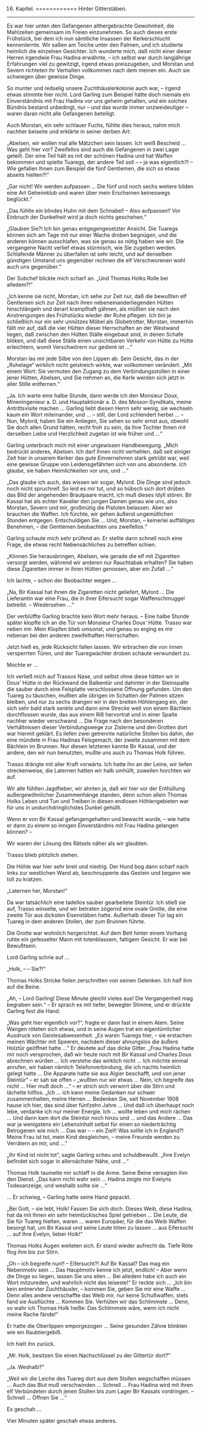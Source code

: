 16. Kapitel.
============
Hinter Gitterstäben.
--------------------

Es war hier unten den Gefangenen althergebrachte Gewohnheit, die Mahlzeiten gemeinsam im Freien einzunehmen. So auch dieses erste Frühstück, bei dem ich nun sämtliche Insassen der Kerkerschlucht kennenlernte. Wir saßen am Teiche unter den Palmen, und ich studierte heimlich die einzelnen Gesichter. Ich wunderte mich, daß nicht einer dieser Herren irgendwie Frau Hadina erwähnte, – ich selbst war durch langjährige Erfahrungen viel zu gewitzigt, irgend etwas preiszugeben, und Morstan und Severn richteten ihr Verhalten vollkommen nach dem meinen ein. Auch sie schwiegen über gewisse Dinge.

So munter und redselig unsere Zuchthäuslerkolonie auch war, – irgend etwas stimmte hier nicht. Lord Garling zum Beispiel hätte doch niemals ein Einverständnis mit Frau Hadina vor uns geheim gehalten, und ein solches Bündnis bestand unbedingt, nur – und das wurde immer unzweideutiger – waren daran nicht alle Gefangenen beteiligt.

Auch Morstan, ein sehr schlauer Fuchs, fühlte dies heraus, nahm mich nachher beiseite und erklärte in seiner derben Art:

„Abelsen, wir wollen mal alle Mätzchen sein lassen. Ich weiß Bescheid … Was geht hier vor? Zweifellos sind auch die Gefangenen in zwei Lager geteilt. Der eine Teil hält es mit der schönen Hadina und hat Waffen bekommen und spielte Tuaregs, der andere Teil soll – – ja was eigentlich?! – Wie gefallen Ihnen zum Beispiel die fünf Gentlemen, die sich so etwas abseits hielten?!“

„Gar nicht! Wir werden aufpassen … Die fünf und noch sechs weitere bilden eine Art Geheimklub und waren über mein Erscheinen keineswegs beglückt.“

„Das fühlte ein blindes Huhn mit dem Schnabel! – Also aufpassen!! Vor Einbruch der Dunkelheit wird ja doch nichts geschehen.“

„Glauben Sie?! Ich bin genau entgegengesetzter Ansicht. Die Tuaregs können sich am Tage mit nur einer Wache droben begnügen, und die anderen können ausschlafen, was sie genau so nötig haben wie wir. Die vergangene Nacht verlief etwas stürmisch, wie Sie zugeben werden. Schlafende Männer zu überfallen ist sehr leicht, und auf denselben günstigen Umstand uns gegenüber rechnen die elf Verschworenen wohl auch uns gegenüber.“

Der Subchef blickte mich scharf an. „Und Thomas Holks Rolle bei alledem?!“

„Ich kenne sie nicht, Morstan, ich sehe zur Zeit nur, daß die bewußten elf Gentlemen sich zur Zeit nach ihren nebeneinanderliegenden Hütten hinschlängeln und derart krampfhaft gähnen, als müßten sie nach den Anstrengungen des Frühstücks wieder der Ruhe pflegen. Ich bin ja schließlich nur ein sehr unnützes Möbel als Globetrotter, Morstan, immerhin fällt mir auf, daß die vier Hütten dieser Herrschaften an der Westwand liegen, daß zwischen den Hütten Ställe eingebaut sind, in denen Schafe blöken, und daß diese Ställe einen unsichtbaren Verkehr von Hütte zu Hütte erleichtern, womit Verschwörern nur gedient ist …“

Morstan las mir jede Silbe von den Lippen ab. Sein Gesicht, das in der „Ruhelage“ wirklich nicht geistreich wirkte, war vollkommen verändert. „Mit einem Wort: Sie vermuten den Zugang zu dem Verbindungsstollen in einer jener Hütten, Abelsen, und Sie nehmen an, die Kerle werden sich jetzt in aller Stille entfernen.“

„Ja. Ich warte eine halbe Stunde, dann werde ich den Monsieur Doux, Mineningenieur a. D. und Hauptaktionär a. D. des Mossor-Syndikats, meine Antrittsvisite machen … Garling liebt diesen Herrn sehr wenig, sie wechseln kaum ein Wort miteinander, und … – still, der Lord schlendert herbei … – Nun, Mylord, haben Sie ein Anliegen, Sie sehen so sehr ernst aus, obwohl Sie doch allen Grund hätten, recht froh zu sein, da Ihre Tochter Ihnen mit derselben Liebe und Herzlichkeit zugetan ist wie früher und …“

Garling unterbrach mich mit einer ungewissen Handbewegung. „Mich bedrückt anderes, Abelsen. Ich darf Ihnen nicht verhehlen, daß seit einiger Zeit hier in unserem Kerker das gute Einvernehmen stark getrübt war, weil eine gewisse Gruppe von Leidensgefährten sich von uns absonderte. Ich glaube, sie haben Heimlichkeiten vor uns, und …“

„Das glaube ich auch, das wissen wir sogar, Mylord. Die Dinge sind jedoch noch nicht spruchreif. So leid es mir tut, und so hübsch sich dort drüben das Bild der angehenden Brautpaare macht, ich muß dieses Idyll stören. Bir Kassal hat als echter Kavalier den jungen Damen genau wie uns, also Morstan, Severn und mir, großmütig die Pistolen belassen. Aber wir brauchen die Waffen. Ich fürchte, wir gehen äußerst ungemütlichen Stunden entgegen. Entschuldigen Sie … Und, Morstan, – keinerlei auffälliges Benehmen, – die Gentlemen beobachten uns zweifellos.“

Garling schaute mich sehr prüfend an. Er stellte dann schnell noch eine Frage, die etwas recht Nebensächliches zu betreffen schien.

„Können Sie herausbringen, Abelsen, wie gerade die elf mit Zigaretten versorgt werden, während wir anderen nur Rauchtabak erhalten? Sie haben diese Zigaretten immer in ihren Hütten genossen, aber ein Zufall …“

Ich lachte, – schon der Beobachter wegen …

„Na, Bir Kassal hat ihnen die Zigaretten nicht geliefert, Mylord … Die Lieferantin war eine Frau, die in ihrer Eifersucht sogar Waffenschmuggel betreibt. – Wiedersehen …“

Der verblüffte Garling brachte kein Wort mehr heraus. – Eine halbe Stunde später klopfte ich an die Tür von Monsieur Charles Doux’ Hütte. Trasso war neben mir. Mein Klopfen blieb umsonst, und genau so erging es mir nebenan bei den anderen zweifelhaften Herrschaften.

Jetzt hieß es, jede Rücksicht fallen lassen. Wir erbrachen die von innen versperrten Türen, und der Tuaregwächter droben schaute verwundert zu.

Mochte er …

Ich verließ mich auf Trassos Nase, und selbst ohne diese hätten wir in Doux’ Hütte in der Rückwand die Balkentür und dahinter in der Steinspalte die sauber durch eine Felsplatte verschlossene Öffnung gefunden. Um den Tuareg zu täuschen, mußten alle übrigen im Schatten der Palmen sitzen bleiben, und nur zu sechs drangen wir in den breiten Höhlengang ein, der sich sehr bald stark senkte und dann eine Strecke weit von einem Bächlein durchflossen wurde, das aus einem Riß hervortrat und in einer Spalte nachher wieder verschwand … Die Frage nach den besonderen Verhältnissen dieser Verbindungswege zur Zisterne und den Grotten dort war hiermit geklärt. Es liefen zwei getrennte natürliche Stollen bis dahin, der eine mündete in Frau Hadinas Felsgemach, der zweite zusammen mit dem Bächlein im Brunnen. Nur diesen letzteren kannte Bir Kassal, und der andere, den wir nun benutzten, mußte uns auch zu Thomas Holk führen.

Trasso drängte mit aller Kraft vorwärts. Ich hatte ihn an der Leine, wir liefen streckenweise, die Laternen hatten wir halb umhüllt, zuweilen horchten wir auf.

Wir alle fühlten Jagdfieber, wir ahnten ja, daß wir hier vor der Enthüllung außergewöhnlicher Zusammenhänge standen, denn schon allein Thomas Holks Leben und Tun und Treiben in diesen endlosen Höhlengebieten war für uns in undurchdringlichstes Dunkel gehüllt.

Wenn er von Bir Kassal gefangengehalten und bewacht wurde, – wie hatte er dann zu einem so innigen Einverständnis mit Frau Hadina gelangen können? –

Wir waren der Lösung des Rätsels näher als wir glaubten.

Trasso blieb plötzlich stehen.

Die Höhle war hier sehr breit und niedrig. Der Hund bog dann scharf nach links zur westlichen Wand ab, beschnupperte das Gestein und begann wie toll zu kratzen.

„Laternen her, Morstan!“

Da war tatsächlich eine tadellos sauber gearbeitete Steintür. Ich stieß sie auf, Trasso winselte, und wir betraten zögernd eine ovale Grotte, die eine zweite Tür aus dicksten Eisenstäben hatte. Außerhalb dieser Tür lag ein Tuareg in dem anderen Stollen, der zum Brunnen führte.

Die Grotte war wohnlich hergerichtet. Auf dem Bett hinter einem Vorhang ruhte ein gefesselter Mann mit totenblassem, faltigem Gesicht. Er war bei Bewußtsein.

Lord Garling schrie auf …

„Holk, – – Sie?!“

Thomas Holks Stricke fielen zerschnitten von seinen Gelenken. Ich half ihm auf die Beine.

„Ah, – Lord Garling! Diese Minute gleicht vieles aus! Die Vergangenheit mag begraben sein.“ – Er sprach es mit tiefer, bewegter Stimme, und er drückte Garling fest die Hand.

„Was geht hier eigentlich vor?“, fragte er dann fast in einem Atem. Seine Wangen röteten sich etwas, und in seine Augen trat ein eigentümlicher Ausdruck von Geistesabwesenheit. „Es waren Tuaregs hier, – sie erstachen meinen Wächter mit Speeren, nachdem dieser ahnungslos die äußere Holztür geöffnet hatte …“ Er deutete auf das dicke Gitter. „Frau Hadina hatte mir noch versprochen, daß wir heute noch mit Bir Kassal und Charles Doux abrechnen würden … Ich verstehe das wirklich nicht … Ich möchte einmal anrufen, wir haben nämlich Telefonverbindung, die ich nachts heimlich gelegt hatte … Die Apparate hatte sie aus Algier beschafft, und von jener Steintür“ – er sah sie offen – „wußten nur wir etwas … Nein, ich begreife das nicht … Hier muß doch …“ – er strich sich verwirrt über die Stirn und lächelte hilflos. „Ich … ich kann meine Gedanken nur schwer zusammenhalten, meine Herren … Bedenken Sie, seit November 1908 hause ich hier, das sind über fünfzehn Jahre … Und daß ich überhaupt noch lebe, verdanke ich nur meiner Energie. Ich … wollte leben und mich rächen … Und dann kam dort die Steintür noch hinzu und … und das Andere … Das war ja wenigstens ein Lebensinhalt selbst für einen so niederträchtig Betrogenen wie mich … Das war – – ein Ziel!! Was sollte ich in England?! Meine Frau ist tot, mein Kind desgleichen, – meine Freunde werden zu Verrätern an mir, und …“

„Ihr Kind ist nicht tot“, sagte Garling scheu und schuldbewußt. „Ihre Evelyn befindet sich sogar in allernächster Nähe, und …“

Thomas Holk taumelte mir schlaff in die Arme. Seine Beine versagten ihm den Dienst. „Das kann nicht wahr sein … Hadina zeigte mir Evelyns Todesanzeige, und weshalb sollte sie …“

… Er schwieg, – Garling hatte seine Hand gepackt.

„Bei Gott, – sie lebt, Holk! Fassen Sie sich doch. Dieses Weib, diese Hadina, hat da mit Ihnen ein sehr heimtückisches Spiel getrieben … Die Leute, die Sie für Tuareg hielten, waren … waren Europäer, für die das Weib Waffen besorgt hat, um Bir Kassal und seine Leute töten zu lassen … aus Eifersucht … auf Ihre Evelyn, lieber Holk!“

Thomas Holks Augen weiteten sich. Er stand wieder aufrecht da. Tiefe Röte flog ihm bis zur Stirn.

„Oh – ich begreife nun!! – Eifersucht?! Auf Bir Kassal? Das mag ein Nebenmotiv sein … Das Hauptmotiv kenne ich jetzt, endlich! – Aber wenn die Dinge so liegen, lassen Sie uns eilen … Bei alledem habe ich auch ein Wort mitzureden, und wahrlich nicht das leiseste!“ Er reckte sich … „Ich bin kein entnervter Zuchthäusler, – kommen Sie, geben Sie mir eine Waffe … Denn alles andere verschaffte das Weib mir, nur keine Schußwaffen, stets fand sie Ausflüchte … Kommen Sie. Verhüten wir das Schlimmste … Denn, so wahr ich Thomas Holk heiße: Das Schlimmste wäre, wenn ich nicht meine Rache fände!“

Er hatte die Oberlippen emporgezogen … Seine gesunden Zähne blinkten wie ein Raubtiergebiß.

Ich hielt ihn zurück.

„Mr. Holk, besitzen Sie einen Nachschlüssel zu der Gittertür dort?“

„Ja. Weshalb?“

„Weil wir die Leiche des Tuareg dort aus dem Stollen wegschaffen müssen … Auch das Blut muß verschwinden … Schnell … Frau Hadina wird mit ihren elf Verbündeten durch jenen Stollen bis zum Lager Bir Kassals vordringen. – Schnell … Öffnen Sie …“

Es geschah …

Vier Minuten später geschah etwas anderes.


